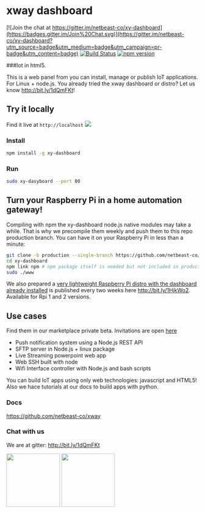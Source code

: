 # xway dashboard

[![Join the chat at https://gitter.im/netbeast-co/xy-dashboard](https://badges.gitter.im/Join%20Chat.svg)](https://gitter.im/netbeast-co/xy-dashboard?utm_source=badge&utm_medium=badge&utm_campaign=pr-badge&utm_content=badge)
[![Build Status](https://travis-ci.org/netbeast-co/xy-dashboard.svg)](https://travis-ci.org/netbeast-co/xy-dashboard)
[![npm version](https://badge.fury.io/js/xy-dashboard.svg)](http://badge.fury.io/js/xy-dashboard)

###Iot in html5.

This is a web panel from you can install, manage or publish IoT applications. For Linux + node.js. You already tried the xway dashboard or distro? Let us know http://bit.ly/1dQmFKt!

## Try it locally
Find it live at `http://localhost`
<img src="https://github.com/netbeast-co/xway/blob/master/img/dashboard-cap.png?raw=true"></img>

### Install
``` bash
npm install -g xy-dashboard
```

### Run
```bash
sudo xy-dasyboard --port 80
```

## Turn your Raspberry Pi in a home automation gateway!

Compiling with npm the xy-dashboard node.js native modules may take a while. That is why we precompile them weekly and push them to this repo production branch. You can have it on your Raspberry Pi in less than a minute:

```bash
git clone -b production --single-branch https://github.com/netbeast-co/xy-dashboard/
cd xy-dashboard
npm link npm # npm package itself is needed but not included in production
sudo ./www
```

We also prepared a <u>very lightweight Raspberry Pi distro with the dashboard already installed</u> is published every two weeks here http://bit.ly/1HjkWo2. Available for Rpi 1 and 2 versions.

## Use cases
Find them in our marketplace private beta. Invitations are open <a target="_blank" href="http://bit.ly/1ENxgvq">here</a>
* Push notification system using a Node.js REST API
* SFTP server in Node.js + linux package
* Live Streaming powerpoint web app
* Web SSH built with node
* Wifi Interface  controller with Node.js and bash scripts

You can build IoT apps using only web technologies: javascript and HTML5! Also we hace tutorials at our docs to build apps with python.


### Docs
https://github.com/netbeast-co/xway

### Chat with us
We are at gitter: http://bit.ly/1dQmFKt


<img src="https://github.com/netbeast-co/xway/blob/master/img/open-source.png?raw=true" height="140px" width="auto"/>
<img src="https://github.com/netbeast-co/xway/blob/master/img/open-hw.png?raw=true" height="140px" width="auto"/>
